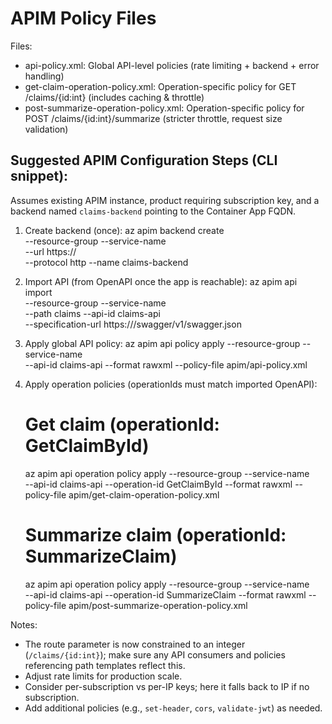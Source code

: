 APIM Policy Files
=================

Files:
- api-policy.xml: Global API-level policies (rate limiting + backend + error handling)
- get-claim-operation-policy.xml: Operation-specific policy for GET /claims/{id:int} (includes caching & throttle)
- post-summarize-operation-policy.xml: Operation-specific policy for POST /claims/{id:int}/summarize (stricter throttle, request size validation)

Suggested APIM Configuration Steps (CLI snippet):
------------------------------------------------
Assumes existing APIM instance, product requiring subscription key, and a backend named `claims-backend` pointing to the Container App FQDN.

1. Create backend (once):
   az apim backend create \
     --resource-group <rg> --service-name <apimName> \
     --url https://<container-app-fqdn> \
     --protocol http --name claims-backend

2. Import API (from OpenAPI once the app is reachable):
   az apim api import \
     --resource-group <rg> --service-name <apimName> \
     --path claims --api-id claims-api \
     --specification-url https://<container-app-fqdn>/swagger/v1/swagger.json

3. Apply global API policy:
   az apim api policy apply --resource-group <rg> --service-name <apimName> \
     --api-id claims-api --format rawxml --policy-file apim/api-policy.xml

4. Apply operation policies (operationIds must match imported OpenAPI):
   # Get claim (operationId: GetClaimById)
   az apim api operation policy apply --resource-group <rg> --service-name <apimName> \
     --api-id claims-api --operation-id GetClaimById --format rawxml --policy-file apim/get-claim-operation-policy.xml

   # Summarize claim (operationId: SummarizeClaim)
   az apim api operation policy apply --resource-group <rg> --service-name <apimName> \
     --api-id claims-api --operation-id SummarizeClaim --format rawxml --policy-file apim/post-summarize-operation-policy.xml

Notes:
- The route parameter is now constrained to an integer (`/claims/{id:int}`); make sure any API consumers and policies referencing path templates reflect this.
- Adjust rate limits for production scale.
- Consider per-subscription vs per-IP keys; here it falls back to IP if no subscription.
- Add additional policies (e.g., `set-header`, `cors`, `validate-jwt`) as needed.
